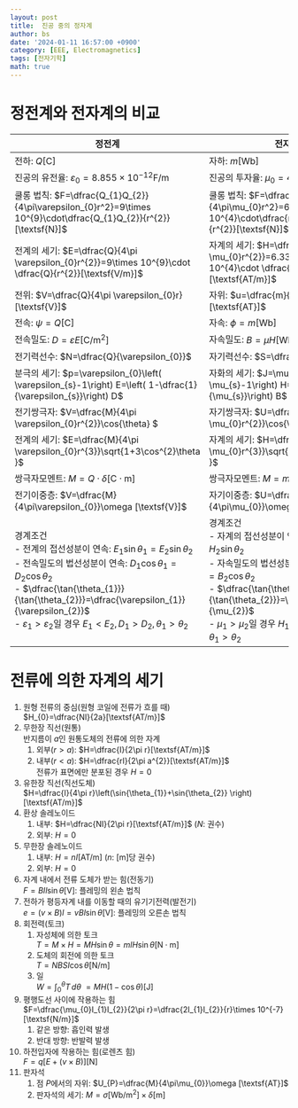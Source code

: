 ```yaml
---
layout: post
title:  진공 중의 정자계
author: bs
date: '2024-01-11 16:57:00 +0900'
category: [EEE, Electromagnetics]
tags: [전자기학]
math: true
---
```


# 정전계와 전자계의 비교

| 정전계 | 전자계 |
| --- | --- |
| 전하: $Q [\textsf{C}]$ | 자하: $m [\textsf{Wb}]$ |
| 진공의 유전율: $\varepsilon_{0}=8.855\times 10^{-12}\textsf{F/m}$ | 진공의 투자율: $\mu_{0}=4\pi\times 10^{-7} \textsf{H/m}$ |
| 쿨롱 법칙: $F=\dfrac{Q_{1}Q_{2}}{4\pi\varepsilon_{0}r^2}=9\times 10^{9}\cdot\dfrac{Q_{1}Q_{2}}{r^{2}}[\textsf{N}]$ | 쿨롱 법칙: $F=\dfrac{m_{1}m_{2}}{4\pi\mu_{0}r^2}=6.33\times 10^{4}\cdot\dfrac{m_{1}m_{2}}{r^{2}}[\textsf{N}]$ |
| 전계의 세기: $E=\dfrac{Q}{4\pi \varepsilon_{0}r^{2}}=9\times 10^{9}\cdot \dfrac{Q}{r^{2}}[\textsf{V/m}]$ | 자계의 세기: $H=\dfrac{m}{4\pi \mu_{0}r^{2}}=6.33\times 10^{4}\cdot \dfrac{m}{r^{2}}[\textsf{AT/m}]$ |
| 전위: $V=\dfrac{Q}{4\pi \varepsilon_{0}r}[\textsf{V}]$ | 자위: $u=\dfrac{m}{4\pi \mu_{0}r}[\textsf{AT}]$ |
| 전속: $\psi = Q[\textsf{C}]$ | 자속: $\phi = m[\textsf{Wb}]$ |
| 전속밀도: $D=\varepsilon E[\textsf{C/m}^{2}]$ | 자속밀도: $B=\mu H[\textsf{Wb}\cdot\textsf{m}^{2}]$ |
| 전기력선수: $N=\dfrac{Q}{\varepsilon_{0}}$ | 자기력선수: $S=\dfrac{m}{\mu_{0}}$ |
| 분극의 세기: $p=\varepsilon_{0}\left( \varepsilon_{s}-1\right) E=\left( 1-\dfrac{1}{\varepsilon_{s}}\right) D$ | 자화의 세기: $J=\mu_{0}\left( \mu_{s}-1\right) H=\left( 1-\dfrac{1}{\mu_{s}}\right) B$ |
| 전기쌍극자: $V=\dfrac{M}{4\pi \varepsilon_{0}r^{2}}\cos{\theta} $ | 자기쌍극자: $U=\dfrac{M}{4\pi \mu_{0}r^{2}}\cos{\theta} $ |
| 전계의 세기: $E=\dfrac{M}{4\pi \varepsilon_{0}r^{3}}\sqrt{1+3\cos^{2}\theta }$ | 자계의 세기: $H=\dfrac{M}{4\pi \mu_{0}r^{3}}\sqrt{1+3\cos^{2}\theta }$ |
| 쌍극자모멘트: $M=Q\cdot\delta [\textsf{C}\cdot\textsf{m}]$ | 쌍극자모멘트: $M=m\cdot\delta [\textsf{Wb}\cdot\textsf{m}]$ |
| 전기이중층: $V=\dfrac{M}{4\pi\varepsilon_{0}}\omega [\textsf{V}]$ | 자기이중층: $U=\dfrac{M}{4\pi\mu_{0}}\omega [\textsf{AT}]$ |
| 경계조건<br> - 전계의 접선성분이 연속: $E_{1}\sin{\theta_{1}}=E_{2}\sin{\theta_{2}}$<br> - 전속밀도의 법선성분이 연속: $D_{1}\cos{\theta_{1}}=D_{2}\cos{\theta_{2}}$<br> - $\dfrac{\tan{\theta_{1}}}{\tan{\theta_{2}}}=\dfrac{\varepsilon_{1}}{\varepsilon_{2}}$<br> - $\varepsilon_{1}>\varepsilon_{2}$일 경우 $E_{1}<E_{2}, D_{1}>D_{2}, \theta_{1}>\theta_{2}$ | 경계조건<br> - 자계의 접선성분이 연속: $H_{1}\sin{\theta_{1}}=H_{2}\sin{\theta_{2}}$<br> - 자속밀도의 법선성분이 연속: $B_{1}\cos{\theta_{1}}=B_{2}\cos{\theta_{2}}$<br> - $\dfrac{\tan{\theta_{1}}}{\tan{\theta_{2}}}=\dfrac{\mu_{1}}{\mu_{2}}$<br> - $\mu_{1}>\mu_{2}$일 경우 $H_{1}<H_{2}, B_{1}>B_{2}, \theta_{1}>\theta_{2}$ |

# 전류에 의한 자계의 세기
1. 원형 전류의 중심(원형 코일에 전류가 흐를 때)<br>
    $H_{0}=\dfrac{NI}{2a}[\textsf{AT/m}]$
2. 무한장 직선(원통)<br>
    반지름이 $a$인 원통도체의 전류에 의한 자계
    1. 외부($r>a$): $H=\dfrac{I}{2\pi r}[\textsf{AT/m}]$
    2. 내부($r<a$): $H=\dfrac{rI}{2\pi a^{2}}[\textsf{AT/m}]$<br>
        전류가 표면에만 분포된 경우 $H=0$
3. 유한장 직선(직선도체)<br>
    $H=\dfrac{I}{4\pi r}\left(\sin{\theta_{1}}+\sin{\theta_{2}} \right) [\textsf{AT/m}]$
4. 환상 솔레노이드
    1. 내부: $H=\dfrac{NI}{2\pi r}[\textsf{AT/m}]$ ($N$: 권수)
    2. 외부: $H=0$
5. 무한장 솔레노이드
    1. 내부: $H=nI[\textsf{AT/m}]$ ($n$: $[\textsf{m}]$당 권수)
    2. 외부: $H=0$
6. 자계 내에서 전류 도체가 받는 힘(전동기)<br>
    $F=BIl\sin{\theta}[\textsf{V}]$: 플레밍의 왼손 법칙
7. 전하가 평등자계 내를 이동할 때의 유기기전력(발전기)<br>
    $e=\left(v\times B \right)l=vBl\sin{\theta}[\textsf{V}]$: 플레밍의 오른손 법칙
8. 회전력(토크)
    1. 자성체에 의한 토크<br>
        $T=M\times H=MH\sin{\theta}=mlH\sin{\theta}[\textsf{N}\cdot\textsf{m}]$
    2. 도체의 회전에 의한 토크<br>
        $T=NBSI\cos{\theta}[\textsf{N/m}]$
    3. 일<br>
        $W=\int^{\theta}_{0} T\,d\theta\ =MH\left(1-\cos{\theta}\right)[\textsf{J}]$
9. 평행도선 사이에 작용하는 힘<br>
    $F=\dfrac{\mu_{0}I_{1}I_{2}}{2\pi r}=\dfrac{2I_{1}I_{2}}{r}\times 10^{-7}[\textsf{N/m}]$
    1. 같은 방향: 흡인력 발생
    2. 반대 방향: 반발력 발생
10. 하전입자에 작용하는 힘(로렌츠 힘)<br>
    $F=q[E+\left(v\times B \right)][\textsf{N}]$
11. 판자석
    1. 점 $P$에서의 자위: $U_{P}=\dfrac{M}{4\pi\mu_{0}}\omega [\textsf{AT}]$
    2. 판자석의 세기: $M=\sigma [\textsf{Wb/m}^2]\times\delta [\textsf{m}]$